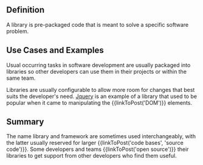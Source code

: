 ## Definition

A library is pre-packaged code that is meant to solve a specific software problem.

## Use Cases and Examples
Usual occurring tasks in software development are usually packaged into libraries so other developers can use them in their projects or within the same team. 

Libraries are usually configurable to allow more room for changes that best suits the developer's need.
[Jquery](https://jquery.com) is an example of a library that used to be popular when it came to manipulating the {{linkToPost('DOM')}} elements.


## Summary
The name library and framework are sometimes used interchangeably, with the latter usually reserved for larger {{linkToPost('code bases', 'source code')}}.
Some developers and teams  {{linkToPost('open source')}} their libraries to get support from other developers who find them useful.
